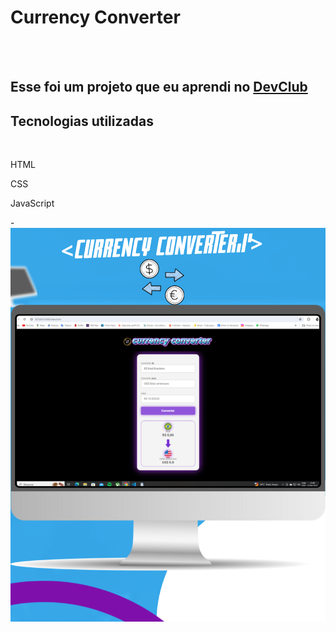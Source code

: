 <h1>Currency Converter</h1>
<br>
<br>
<h2>Esse foi um projeto que eu aprendi no <a href="https://rodolfomori.com.br/devclub">DevClub</a> </h2>

<h2>Tecnologias utilizadas</h2>
<br>
<p>HTML</p>
<p>CSS</p>
<p>JavaScript</p>- 


<br>
<img src="https://github.com/kaiquemont/Currency-Converter/blob/main/assets/Computador%20assist%C3%AAncia%20t%C3%A9cnica%20comprar%20monitor%20novo%20azul%20e%20roxo%20-%20post%20do%20Instagram%20redes%20sociais.png?raw=true"/>

